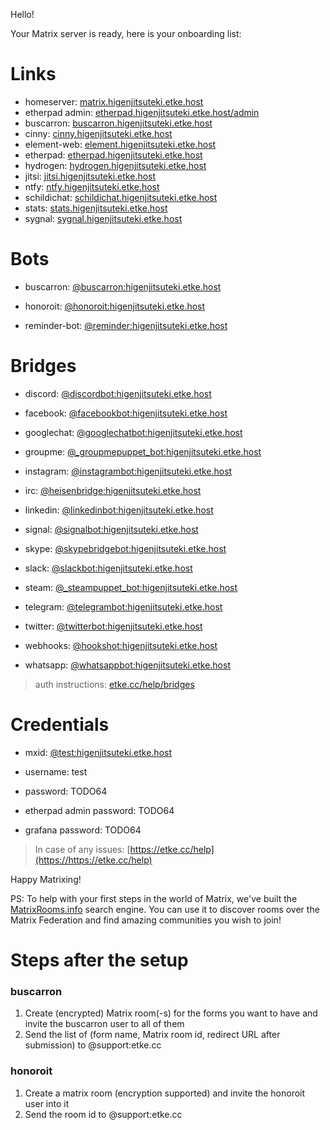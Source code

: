 Hello!

Your Matrix server is ready, here is your onboarding list:

# Links

* homeserver: [matrix.higenjitsuteki.etke.host](https://matrix.higenjitsuteki.etke.host)
* etherpad admin: [etherpad.higenjitsuteki.etke.host/admin](https://etherpad.higenjitsuteki.etke.host/admin)
* buscarron: [buscarron.higenjitsuteki.etke.host](https://buscarron.higenjitsuteki.etke.host)
* cinny: [cinny.higenjitsuteki.etke.host](https://cinny.higenjitsuteki.etke.host)
* element-web: [element.higenjitsuteki.etke.host](https://element.higenjitsuteki.etke.host)
* etherpad: [etherpad.higenjitsuteki.etke.host](https://etherpad.higenjitsuteki.etke.host)
* hydrogen: [hydrogen.higenjitsuteki.etke.host](https://hydrogen.higenjitsuteki.etke.host)
* jitsi: [jitsi.higenjitsuteki.etke.host](https://jitsi.higenjitsuteki.etke.host)
* ntfy: [ntfy.higenjitsuteki.etke.host](https://ntfy.higenjitsuteki.etke.host)
* schildichat: [schildichat.higenjitsuteki.etke.host](https://schildichat.higenjitsuteki.etke.host)
* stats: [stats.higenjitsuteki.etke.host](https://stats.higenjitsuteki.etke.host)
* sygnal: [sygnal.higenjitsuteki.etke.host](https://sygnal.higenjitsuteki.etke.host)


# Bots

* buscarron: [@buscarron:higenjitsuteki.etke.host](https://matrix.to/#/@buscarron:higenjitsuteki.etke.host)

* honoroit: [@honoroit:higenjitsuteki.etke.host](https://matrix.to/#/@honoroit:higenjitsuteki.etke.host)

* reminder-bot: [@reminder:higenjitsuteki.etke.host](https://matrix.to/#/@reminder:higenjitsuteki.etke.host)



# Bridges

* discord: [@discordbot:higenjitsuteki.etke.host](https://matrix.to/#/@discordbot:higenjitsuteki.etke.host)

* facebook: [@facebookbot:higenjitsuteki.etke.host](https://matrix.to/#/@facebookbot:higenjitsuteki.etke.host)

* googlechat: [@googlechatbot:higenjitsuteki.etke.host](https://matrix.to/#/@googlechatbot:higenjitsuteki.etke.host)

* groupme: [@_groupmepuppet_bot:higenjitsuteki.etke.host](https://matrix.to/#/@_groupmepuppet_bot:higenjitsuteki.etke.host)

* instagram: [@instagrambot:higenjitsuteki.etke.host](https://matrix.to/#/@instagrambot:higenjitsuteki.etke.host)

* irc: [@heisenbridge:higenjitsuteki.etke.host](https://matrix.to/#/@heisenbridge:higenjitsuteki.etke.host)

* linkedin: [@linkedinbot:higenjitsuteki.etke.host](https://matrix.to/#/@linkedinbot:higenjitsuteki.etke.host)

* signal: [@signalbot:higenjitsuteki.etke.host](https://matrix.to/#/@signalbot:higenjitsuteki.etke.host)

* skype: [@skypebridgebot:higenjitsuteki.etke.host](https://matrix.to/#/@skypebridgebot:higenjitsuteki.etke.host)

* slack: [@slackbot:higenjitsuteki.etke.host](https://matrix.to/#/@slackbot:higenjitsuteki.etke.host)

* steam: [@_steampuppet_bot:higenjitsuteki.etke.host](https://matrix.to/#/@_steampuppet_bot:higenjitsuteki.etke.host)

* telegram: [@telegrambot:higenjitsuteki.etke.host](https://matrix.to/#/@telegrambot:higenjitsuteki.etke.host)

* twitter: [@twitterbot:higenjitsuteki.etke.host](https://matrix.to/#/@twitterbot:higenjitsuteki.etke.host)

* webhooks: [@hookshot:higenjitsuteki.etke.host](https://matrix.to/#/@hookshot:higenjitsuteki.etke.host)

* whatsapp: [@whatsappbot:higenjitsuteki.etke.host](https://matrix.to/#/@whatsappbot:higenjitsuteki.etke.host)



> auth instructions: [etke.cc/help/bridges](https://etke.cc/help/bridges)

# Credentials

* mxid: [@test:higenjitsuteki.etke.host](https://matrix.to/#/@test:higenjitsuteki.etke.host)

* username: test
* password: TODO64
* etherpad admin password: TODO64
* grafana password: TODO64


> In case of any issues: [https://etke.cc/help](https://https://etke.cc/help)

Happy Matrixing!

PS: To help with your first steps in the world of Matrix, we've built the [MatrixRooms.info](https://MatrixRooms.info) search engine. You can use it to discover rooms over the Matrix Federation and find amazing communities you wish to join!

# Steps after the setup

### buscarron

1. Create (encrypted) Matrix room(-s) for the forms you want to have and invite the buscarron user to all of them
2. Send the list of (form name, Matrix room id, redirect URL after submission) to @support:etke.cc

### honoroit

1. Create a matrix room (encryption supported) and invite the honoroit user into it
2. Send the room id to @support:etke.cc

